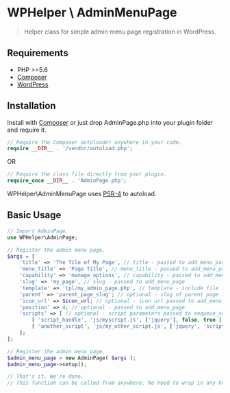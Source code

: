 # WPHelper \ AdminMenuPage

> Helper class for simple admin menu page registration in WordPress.

## Requirements
* PHP >=5.6
* [Composer](https://getcomposer.org/)
* [WordPress](https://wordpress.org)

## Installation

Install with [Composer](https://getcomposer.org/) or just drop AdminPage.php into your plugin folder and require it.

```PHP
// Require the Composer autoloader anywhere in your code.
require __DIR__ . '/vendor/autoload.php';

```

OR

```PHP
// Require the class file directly from your plugin.
require_once __DIR__ . 'AdminPage.php';

```


WPHelper\AdminMenuPage uses [PSR-4](https://www.php-fig.org/psr/psr-4/) to autoload.

## Basic Usage

```PHP
// Import AdminPage.
use WPHelper\AdminPage;

// Register the admin menu page.
$args = [
    'title' => 'The Tile of My Page', // title - passed to add_menu_page
    'menu_title' => 'Page Title', // menu_title - passed to add_menu_page (optional - will use title if none provided)
    'capability' => 'manage_options', // capability - passed to add_menu_page (optional - will default to 'manage_options')
    'slug' => 'my_page', // slug - passed to add_menu_page
    'template' => 'tpl/my_admin_page.php', // template - include file to print the page. wrapped in callback and passed to add_menu_page
    'parent' => 'parent_page_slug'; // optional - slug of parent page if creating submenu
    'icon_url' => $icon_url; // optional - icon url passed to add_menu_page/add_submenu_page
    'position' => 4; // optional - passed to add_menu_page
    'scripts' => [ // optional - script parameters passed to enqueue_scripts. Will only enqueue scripts on admin page
        [ 'script_handle', 'js/myscript.js', ['jquery'], false, true ],
        [ 'another_script', 'js/my_other_script.js', ['jquery', 'script_handle'], false, true ]
    ];
];

// Register the admin menu page.
$admin_menu_page = new AdminPage( $args );
$admin_menu_page->setup();

// That's it. We're done.
// This function can be called from anywhere. No need to wrap in any hook.
```
